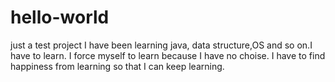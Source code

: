# hello-world
just a test project
I have been learning java, data structure,OS and so on.I have to learn. I force myself to learn because I have no choise. I have to find happiness from learning so that I can keep learning.
